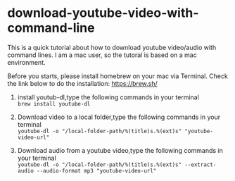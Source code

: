 # download-youtube-video-with-command-line

This is a quick tutorial about how to download youtube video/audio with command lines. I am a mac user, so the tutoral is based on a mac environment. 

Before you starts, please install homebrew on your mac via Terminal. Check the link below to do the installation: 
https://brew.sh/ 

1. install youtub-dl,type the following commands in your terminal <br />
`brew install youtube-dl`

2. Download video to a local folder,type the following commands in your terminal <br /> 
`youtube-dl -o "/local-folder-path/%(title)s.%(ext)s" "youtube-video-url"`  

3. Download audio from a youtube video,type the following commands in your terminal <br /> 
`youtube-dl -o "/local-folder-path/%(title)s.%(ext)s" --extract-audio --audio-format mp3 "youtube-video-url"`
